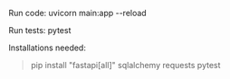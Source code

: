 Run code: uvicorn main:app --reload

Run tests: pytest

Installations needed:
 > pip install "fastapi[all]"
 > sqlalchemy
 > requests
 > pytest
